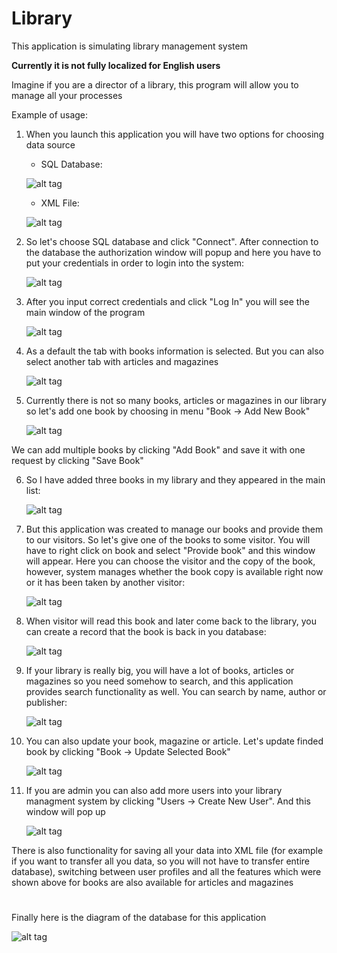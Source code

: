 # Library
This application is simulating library management system

  **Currently it is not fully localized for English users**

Imagine if you are a director of a library, this program will allow you to manage all your processes

Example of usage:

  1. When you launch this application you will have two options for choosing data source
  
     - SQL Database:
     
     ![alt tag](https://github.com/SergiyLichenko/Library/blob/master/Docs/Login%20SQL.png)
     
     - XML File:
     
      ![alt tag](https://github.com/SergiyLichenko/Library/blob/master/Docs/Login%20XML.png)
      
  2. So let's choose SQL database and click "Connect". After connection to the database the authorization window will popup and here you have to put your credentials in order to login into the system:
  
      ![alt tag](https://github.com/SergiyLichenko/Library/blob/master/Docs/Authorization.png)
      
  3. After you input correct credentials and click "Log In" you will see the main window of the program
  
       ![alt tag](https://github.com/SergiyLichenko/Library/blob/master/Docs/Main%20Window%20Books.png)
       
  4. As a default the tab with books information is selected. But you can also select another tab with articles and magazines
  
       ![alt tag](https://github.com/SergiyLichenko/Library/blob/master/Docs/Main%20Window%20Magazines%20and%20Articles.png)
       
  5. Currently there is not so many books, articles or magazines in our library so let's add one book by choosing in menu "Book -> Add New Book"
  
      ![alt tag](https://github.com/SergiyLichenko/Library/blob/master/Docs/Add%20Book.png)
      
  We can add multiple books by clicking "Add Book" and save it with one request by clicking "Save Book"
  
  6. So I have added three books in my library and they appeared in the main list:
  
      ![alt tag](https://github.com/SergiyLichenko/Library/blob/master/Docs/After%203%20Add.png)
      
  7. But this application was created to manage our books and provide them to our visitors. So let's give one of the books to some visitor. You will have to right click on book and select "Provide book" and this window will appear. Here you can choose the visitor and the copy of the book, however, system manages whether the book copy is available right now or it has been taken by another visitor:
  
       ![alt tag](https://github.com/SergiyLichenko/Library/blob/master/Docs/Provide%20Book.png)
      
  8. When visitor will read this book and later come back to the library, you can create a record that the book is back in you database:
  
       ![alt tag](https://github.com/SergiyLichenko/Library/blob/master/Docs/Take%20back.png)
            
  9. If your library is really big, you will have a lot of books, articles or magazines so you need somehow to search, and this application provides search functionality as well. You can search by name, author or publisher:
  
       ![alt tag](https://github.com/SergiyLichenko/Library/blob/master/Docs/Search.png)
        
  10. You can also update your book, magazine or article. Let's update finded book by clicking "Book -> Update Selected Book"
  
       ![alt tag](https://github.com/SergiyLichenko/Library/blob/master/Docs/Update%20book.png)
        
  11. If you are admin you can also add more users into your library managment system by clicking "Users -> Create New User". And this window will pop up
  
       ![alt tag](https://github.com/SergiyLichenko/Library/blob/master/Docs/Create%20User.png)
        

There is also functionality for saving all your data into XML file (for example if you want to transfer all you data, so you will not have to transfer entire database), switching between user profiles and all the features which were shown above for books are also available for articles and magazines

#
Finally here is the diagram of the database for this application

 ![alt tag](https://github.com/SergiyLichenko/Library/blob/master/Docs/Database%20diagram.png)


       
  
  
      
      
  
  
